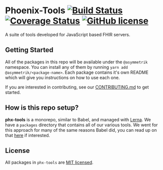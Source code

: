 # Phoenix-Tools [![Build Status](https://travis-ci.org/Asymmetrik/phx-tools.svg?branch=master)](https://travis-ci.org/Asymmetrik/phx-tools) [![Coverage Status](https://coveralls.io/repos/github/Asymmetrik/phx-tools/badge.svg?branch=master)](https://coveralls.io/github/Asymmetrik/phx-tools?branch=master) [![GitHub license](https://img.shields.io/badge/license-MIT-blue.svg)](./LICENSE)

A suite of tools developed for JavaScript based FHIR servers.

## Getting Started

All of the packages in this repo will be available under the `@asymmetrik` namespace. You can install any of them by running `yarn add @asymmetrik/<package-name>`. Each package contains it's own README which will give you instructions on how to use each one.

If you are interested in contributing, see our [CONTRIBUTING.md](./CONTRIBUTING.md) to get started.

## How is this repo setup?

**phx-tools** is a monorepo, similar to Babel, and managed with [Lerna](https://github.com/lerna/lerna). We have a `packages` directory that contains all of our various tools. We went for this approach for many of the same reasons Babel did, you can read up on that [here](https://github.com/babel/babel/blob/master/doc/design/monorepo.md) if interested.

## License
All packages in `phx-tools` are [MIT licensed](https://github.com/Asymmetrik/phx-tools/blob/master/LICENSE).
